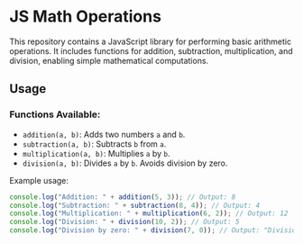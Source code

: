 # JS Math Operations

This repository contains a JavaScript library for performing basic arithmetic operations. It includes functions for addition, subtraction, multiplication, and division, enabling simple mathematical computations.

## Usage

### Functions Available:

- `addition(a, b)`: Adds two numbers `a` and `b`.
- `subtraction(a, b)`: Subtracts `b` from `a`.
- `multiplication(a, b)`: Multiplies `a` by `b`.
- `division(a, b)`: Divides `a` by `b`. Avoids division by zero.

Example usage:

```javascript
console.log("Addition: " + addition(5, 3)); // Output: 8
console.log("Subtraction: " + subtraction(8, 4)); // Output: 4
console.log("Multiplication: " + multiplication(6, 2)); // Output: 12
console.log("Division: " + division(10, 2)); // Output: 5
console.log("Division by zero: " + division(7, 0)); // Output: "Division by zero is not possible"
